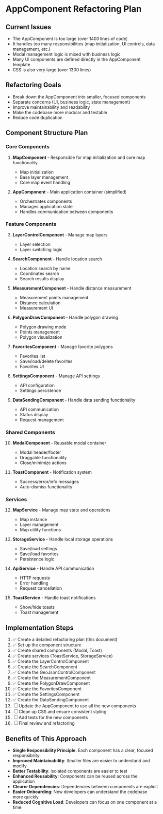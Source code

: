 # AppComponent Refactoring Plan

## Current Issues
- The AppComponent is too large (over 1400 lines of code)
- It handles too many responsibilities (map initialization, UI controls, data management, etc.)
- Modal management logic is mixed with business logic
- Many UI components are defined directly in the AppComponent template
- CSS is also very large (over 1300 lines)

## Refactoring Goals
- Break down the AppComponent into smaller, focused components
- Separate concerns (UI, business logic, state management)
- Improve maintainability and readability
- Make the codebase more modular and testable
- Reduce code duplication

## Component Structure Plan

### Core Components
1. **MapComponent** - Responsible for map initialization and core map functionality
   - Map initialization
   - Base layer management
   - Core map event handling

2. **AppComponent** - Main application container (simplified)
   - Orchestrates components
   - Manages application state
   - Handles communication between components

### Feature Components
3. **LayerControlComponent** - Manage map layers
   - Layer selection
   - Layer switching logic

4. **SearchComponent** - Handle location search
   - Location search by name
   - Coordinates search
   - Search results display

5. **MeasurementComponent** - Handle distance measurement
   - Measurement points management
   - Distance calculation
   - Measurement UI

6. **PolygonDrawComponent** - Handle polygon drawing
   - Polygon drawing mode
   - Points management
   - Polygon visualization

7. **FavoritesComponent** - Manage favorite polygons
   - Favorites list
   - Save/load/delete favorites
   - Favorites UI

8. **SettingsComponent** - Manage API settings
   - API configuration
   - Settings persistence

9. **DataSendingComponent** - Handle data sending functionality
   - API communication
   - Status display
   - Request management

### Shared Components
10. **ModalComponent** - Reusable modal container
    - Modal header/footer
    - Draggable functionality
    - Close/minimize actions

11. **ToastComponent** - Notification system
    - Success/error/info messages
    - Auto-dismiss functionality

### Services
12. **MapService** - Manage map state and operations
    - Map instance
    - Layer management
    - Map utility functions

13. **StorageService** - Handle local storage operations
    - Save/load settings
    - Save/load favorites
    - Persistence logic

14. **ApiService** - Handle API communication
    - HTTP requests
    - Error handling
    - Request cancellation

15. **ToastService** - Handle toast notifications
    - Show/hide toasts
    - Toast management

## Implementation Steps

1. ✅ Create a detailed refactoring plan (this document)
2. ✅ Set up the component structure
3. ✅ Create shared components (Modal, Toast)
4. ✅ Create services (ToastService, StorageService)
5. ✅ Create the LayerControlComponent
6. ✅ Create the SearchComponent
7. ✅ Create the GeoJsonControlComponent
8. ✅ Create the MeasurementComponent
9. ✅ Create the PolygonDrawComponent
10. ✅ Create the FavoritesComponent
11. ✅ Create the SettingsComponent
12. ✅ Create the DataSendingComponent
13. ☐ Update the AppComponent to use all the new components
14. ☐ Clean up CSS and ensure consistent styling
15. ☐ Add tests for the new components
16. ☐ Final review and refactoring

## Benefits of This Approach
- **Single Responsibility Principle**: Each component has a clear, focused responsibility
- **Improved Maintainability**: Smaller files are easier to understand and modify
- **Better Testability**: Isolated components are easier to test
- **Enhanced Reusability**: Components can be reused across the application
- **Clearer Dependencies**: Dependencies between components are explicit
- **Easier Onboarding**: New developers can understand the codebase more quickly
- **Reduced Cognitive Load**: Developers can focus on one component at a time 